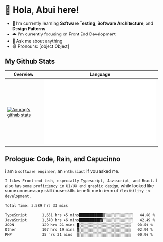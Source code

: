 # 👋 Hola, Abui here!

- 🌱 I’m currently learning **Software Testing**, **Software Architecture**, and **Design Patterns**
- ☁️ I’m currently focusing on Front End Development
- 💬 Ask me about anything
- 😄 Pronouns: [object Object]

## My Github Stats

| Overview | Language |
| --- | --- |
|[![Anurag's github stats](https://github-readme-stats.vercel.app/api?username=abui-am&count_private=true)](https://github.com/anuraghazra/github-readme-stats)|![Language](https://raw.githubusercontent.com/abui-am/stats/c6455f656dfce7acd3951e5ec5b25d72af0b2ee3/generated/languages.svg)|

## Prologue: Code, Rain, and Capucinno
i am a `software engineer`, an `enthusiast` if you asked me. 

`I likes Front-end tech, especially Typescript, Javascript, and React.` I also has `some proficiency in UI/UX and graphic design`, while looked like some unnecessary skill those skills benefit me in term of `flexibility in development.`


<!--START_SECTION:waka-->

```text
Total Time: 3,589 hrs 33 mins

TypeScript       1,651 hrs 45 mins███████████▒░░░░░░░░░░░░░   44.68 %
JavaScript       1,570 hrs 46 mins██████████▓░░░░░░░░░░░░░░   42.49 %
JSON             129 hrs 21 mins █░░░░░░░░░░░░░░░░░░░░░░░░   03.50 %
Other            107 hrs 19 mins ▓░░░░░░░░░░░░░░░░░░░░░░░░   02.90 %
PHP              35 hrs 31 mins  ▒░░░░░░░░░░░░░░░░░░░░░░░░   00.96 %
```

<!--END_SECTION:waka-->
